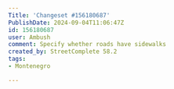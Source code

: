 ```yaml
---
Title: 'Changeset #156180687'
PublishDate: 2024-09-04T11:06:47Z
id: 156180687
user: Ambush
comment: Specify whether roads have sidewalks
created_by: StreetComplete 58.2
tags:
- Montenegro

---
```

